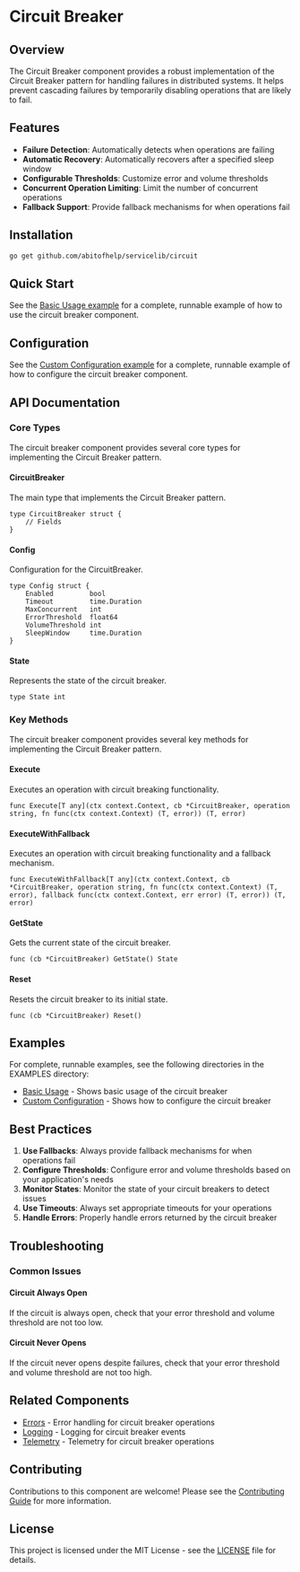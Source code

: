 # Circuit Breaker

## Overview

The Circuit Breaker component provides a robust implementation of the Circuit Breaker pattern for handling failures in distributed systems. It helps prevent cascading failures by temporarily disabling operations that are likely to fail.

## Features

- **Failure Detection**: Automatically detects when operations are failing
- **Automatic Recovery**: Automatically recovers after a specified sleep window
- **Configurable Thresholds**: Customize error and volume thresholds
- **Concurrent Operation Limiting**: Limit the number of concurrent operations
- **Fallback Support**: Provide fallback mechanisms for when operations fail

## Installation

```bash
go get github.com/abitofhelp/servicelib/circuit
```

## Quick Start

See the [Basic Usage example](../EXAMPLES/circuit/basic_usage/README.md) for a complete, runnable example of how to use the circuit breaker component.

## Configuration

See the [Custom Configuration example](../EXAMPLES/circuit/custom_configuration/README.md) for a complete, runnable example of how to configure the circuit breaker component.

## API Documentation

### Core Types

The circuit breaker component provides several core types for implementing the Circuit Breaker pattern.

#### CircuitBreaker

The main type that implements the Circuit Breaker pattern.

```
type CircuitBreaker struct {
    // Fields
}
```

#### Config

Configuration for the CircuitBreaker.

```
type Config struct {
    Enabled         bool
    Timeout         time.Duration
    MaxConcurrent   int
    ErrorThreshold  float64
    VolumeThreshold int
    SleepWindow     time.Duration
}
```

#### State

Represents the state of the circuit breaker.

```
type State int
```

### Key Methods

The circuit breaker component provides several key methods for implementing the Circuit Breaker pattern.

#### Execute

Executes an operation with circuit breaking functionality.

```
func Execute[T any](ctx context.Context, cb *CircuitBreaker, operation string, fn func(ctx context.Context) (T, error)) (T, error)
```

#### ExecuteWithFallback

Executes an operation with circuit breaking functionality and a fallback mechanism.

```
func ExecuteWithFallback[T any](ctx context.Context, cb *CircuitBreaker, operation string, fn func(ctx context.Context) (T, error), fallback func(ctx context.Context, err error) (T, error)) (T, error)
```

#### GetState

Gets the current state of the circuit breaker.

```
func (cb *CircuitBreaker) GetState() State
```

#### Reset

Resets the circuit breaker to its initial state.

```
func (cb *CircuitBreaker) Reset()
```

## Examples

For complete, runnable examples, see the following directories in the EXAMPLES directory:

- [Basic Usage](../EXAMPLES/circuit/basic_usage/README.md) - Shows basic usage of the circuit breaker
- [Custom Configuration](../EXAMPLES/circuit/custom_configuration/README.md) - Shows how to configure the circuit breaker

## Best Practices

1. **Use Fallbacks**: Always provide fallback mechanisms for when operations fail
2. **Configure Thresholds**: Configure error and volume thresholds based on your application's needs
3. **Monitor States**: Monitor the state of your circuit breakers to detect issues
4. **Use Timeouts**: Always set appropriate timeouts for your operations
5. **Handle Errors**: Properly handle errors returned by the circuit breaker

## Troubleshooting

### Common Issues

#### Circuit Always Open

If the circuit is always open, check that your error threshold and volume threshold are not too low.

#### Circuit Never Opens

If the circuit never opens despite failures, check that your error threshold and volume threshold are not too high.

## Related Components

- [Errors](../errors/README.md) - Error handling for circuit breaker operations
- [Logging](../logging/README.md) - Logging for circuit breaker events
- [Telemetry](../telemetry/README.md) - Telemetry for circuit breaker operations

## Contributing

Contributions to this component are welcome! Please see the [Contributing Guide](../CONTRIBUTING.md) for more information.

## License

This project is licensed under the MIT License - see the [LICENSE](../LICENSE) file for details.
